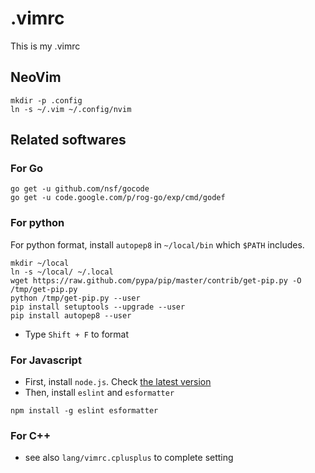 # .vimrc
This is my .vimrc

## NeoVim
```
mkdir -p .config
ln -s ~/.vim ~/.config/nvim
```

## Related softwares

### For Go
```
go get -u github.com/nsf/gocode
go get -u code.google.com/p/rog-go/exp/cmd/godef
```

### For python
For python format, install ``autopep8`` in ``~/local/bin`` which ``$PATH`` includes.

```
mkdir ~/local
ln -s ~/local/ ~/.local
wget https://raw.github.com/pypa/pip/master/contrib/get-pip.py -O /tmp/get-pip.py
python /tmp/get-pip.py --user
pip install setuptools --upgrade --user
pip install autopep8 --user
```
- Type ``Shift + F`` to format

### For Javascript
- First, install ``node.js``. Check [the latest version](https://nodejs.org/dist/latest/)
- Then, install ``eslint`` and  ``esformatter``

```
npm install -g eslint esformatter
```


### For C++

- see also ``lang/vimrc.cplusplus`` to complete setting

